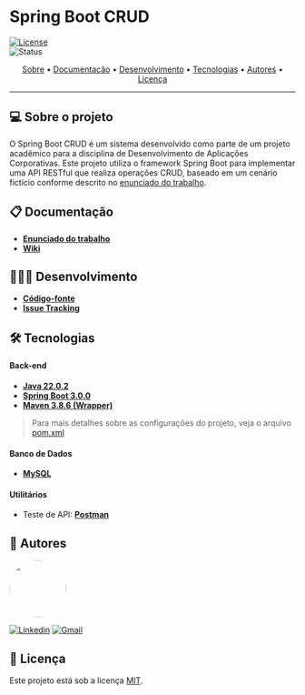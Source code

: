 # Spring Boot CRUD

[![License](https://img.shields.io/github/license/Jinkogule/Spring-Boot-CRUD?style=for-the-badge)](LICENSE)<br>
![Status](https://img.shields.io/badge/STATUS-CONCLU%C3%8DDO%20-brightgreen?style=for-the-badge)
</div>

<p align="center">
 <a href="#-sobre-o-projeto">Sobre</a> •
 <a href="#-documentação">Documentação</a> • 
 <a href="#-desenvolvimento">Desenvolvimento</a> • 
 <a href="#-tecnologias">Tecnologias</a> • 
 <a href="#-autores">Autores</a> •
 <a href="#-licença">Licença</a>
</p>

---

## 💻 Sobre o projeto

O Spring Boot CRUD é um sistema desenvolvido como parte de um projeto acadêmico para a disciplina de Desenvolvimento de Aplicações Corporativas. Este projeto utiliza o framework Spring Boot para implementar uma API RESTful que realiza operações CRUD, baseado em um cenário fictício conforme descrito no [enunciado do trabalho](https://github.com/Jinkogule/Spring-Boot-CRUD/raw/main/src/main/resources/documents/Trabalho_em_grupo.pdf).

## 📋 Documentação

-   **[Enunciado do trabalho](https://github.com/Jinkogule/Spring-Boot-CRUD/raw/main/src/main/resources/documents/Trabalho_em_grupo.pdf)**
-   **[Wiki](https://github.com/Jinkogule/Spring-Boot-CRUD/wiki)**

## 🧑🏻‍💻 Desenvolvimento

-   **[Código-fonte](https://github.com/Jinkogule/Spring-Boot-CRUD)**
-   **[Issue Tracking](https://github.com/Jinkogule/Spring-Boot-CRUD/issues)**

## 🛠 Tecnologias

#### **Back-end**

-   **[Java 22.0.2](https://www.oracle.com/br/java/technologies/downloads/)**
-   **[Spring Boot 3.0.0](https://spring.io/projects/spring-boot)**
-   **[Maven 3.8.6 (Wrapper)](https://maven.apache.org/)**

> Para mais detalhes sobre as configurações do projeto, veja o arquivo [pom.xml](https://github.com/Jinkogule/Spring-Boot-CRUD/blob/main/pom.xml)

#### **Banco de Dados**

-   **[MySQL](https://www.mysql.com/)**

#### **Utilitários**

-   Teste de API: **[Postman](https://www.postman.com/)**

## 📝 Autores

<img border-radius="50%" style="border-radius: 50%;" src="https://avatars.githubusercontent.com/u/52849575?v=4" width="100px;" alt=""/>

[![Linkedin](https://img.shields.io/badge/-Lucas%20Pimenta-blue?style=flat-square&logo=Linkedin&logoColor=white&link=https://www.linkedin.com/in/lucas-pimenta-0663671b1/)](https://www.linkedin.com/in/lucas-pimenta-0663671b1/) 
[![Gmail](https://img.shields.io/badge/-lucaspimenta21@gmail.com-c14438?style=flat-square&logo=Gmail&logoColor=white&link=mailto:lucaspimenta21@gmail.com)](mailto:lucaspimenta21@gmail.com)

## 📝 Licença

Este projeto está sob a licença [MIT](./LICENSE).

